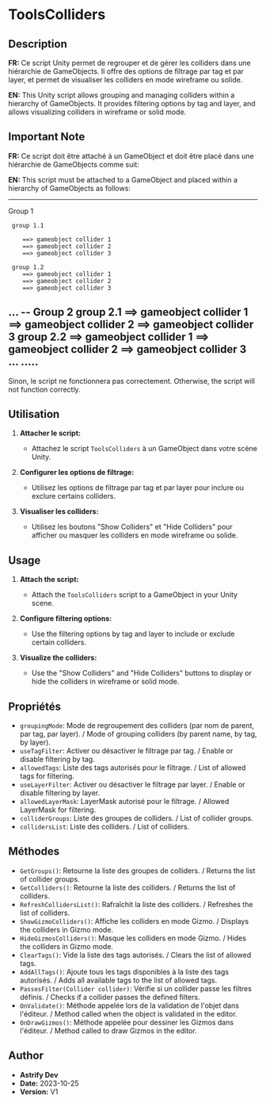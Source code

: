 # ToolsColliders

## Description

**FR:**
Ce script Unity permet de regrouper et de gérer les colliders dans une hiérarchie de GameObjects. Il offre des options de filtrage par tag et par layer, et permet de visualiser les colliders en mode wireframe ou solide.

**EN:**
This Unity script allows grouping and managing colliders within a hierarchy of GameObjects. It provides filtering options by tag and layer, and allows visualizing colliders in wireframe or solid mode.

## Important Note

**FR:**
Ce script doit être attaché à un GameObject et doit être placé dans une hiérarchie de GameObjects comme suit:

**EN:**
This script must be attached to a GameObject and placed within a hierarchy of GameObjects as follows:

----------------------------------------------------------------
Group 1 

     group 1.1 
     
     	==> gameobject collider 1 
     	==> gameobject collider 2 
     	==> gameobject collider 3 
      
     group 1.2 
     	==> gameobject collider 1 
     	==> gameobject collider 2 
     	==> gameobject collider 3 
   ... 
-- Group 2 
     group 2.1 
     	==> gameobject collider 1 
     	==> gameobject collider 2 
     	==> gameobject collider 3 
     group 2.2 
     	==> gameobject collider 1 
     	==> gameobject collider 2 
     	==> gameobject collider 3 
    ...
.....
----------------------------------------------------------------


Sinon, le script ne fonctionnera pas correctement.
Otherwise, the script will not function correctly.

## Utilisation

1. **Attacher le script:**
   - Attachez le script `ToolsColliders` à un GameObject dans votre scène Unity.

2. **Configurer les options de filtrage:**
   - Utilisez les options de filtrage par tag et par layer pour inclure ou exclure certains colliders.

3. **Visualiser les colliders:**
   - Utilisez les boutons "Show Colliders" et "Hide Colliders" pour afficher ou masquer les colliders en mode wireframe ou solide.

## Usage

1. **Attach the script:**
   - Attach the `ToolsColliders` script to a GameObject in your Unity scene.

2. **Configure filtering options:**
   - Use the filtering options by tag and layer to include or exclude certain colliders.

3. **Visualize the colliders:**
   - Use the "Show Colliders" and "Hide Colliders" buttons to display or hide the colliders in wireframe or solid mode.

## Propriétés

- `groupingMode`: Mode de regroupement des colliders (par nom de parent, par tag, par layer). / Mode of grouping colliders (by parent name, by tag, by layer).
- `useTagFilter`: Activer ou désactiver le filtrage par tag. / Enable or disable filtering by tag.
- `allowedTags`: Liste des tags autorisés pour le filtrage. / List of allowed tags for filtering.
- `useLayerFilter`: Activer ou désactiver le filtrage par layer. / Enable or disable filtering by layer.
- `allowedLayerMask`: LayerMask autorisé pour le filtrage. / Allowed LayerMask for filtering.
- `colliderGroups`: Liste des groupes de colliders. / List of collider groups.
- `collidersList`: Liste des colliders. / List of colliders.

## Méthodes

- `GetGroups()`: Retourne la liste des groupes de colliders. / Returns the list of collider groups.
- `GetColliders()`: Retourne la liste des colliders. / Returns the list of colliders.
- `RefreshCollidersList()`: Rafraîchit la liste des colliders. / Refreshes the list of colliders.
- `ShowGizmoColliders()`: Affiche les colliders en mode Gizmo. / Displays the colliders in Gizmo mode.
- `HideGizmosColliders()`: Masque les colliders en mode Gizmo. / Hides the colliders in Gizmo mode.
- `ClearTags()`: Vide la liste des tags autorisés. / Clears the list of allowed tags.
- `AddAllTags()`: Ajoute tous les tags disponibles à la liste des tags autorisés. / Adds all available tags to the list of allowed tags.
- `PassesFilter(Collider collider)`: Vérifie si un collider passe les filtres définis. / Checks if a collider passes the defined filters.
- `OnValidate()`: Méthode appelée lors de la validation de l'objet dans l'éditeur. / Method called when the object is validated in the editor.
- `OnDrawGizmos()`: Méthode appelée pour dessiner les Gizmos dans l'éditeur. / Method called to draw Gizmos in the editor.

## Author

- **Astrify Dev**
- **Date:** 2023-10-25
- **Version:** V1

